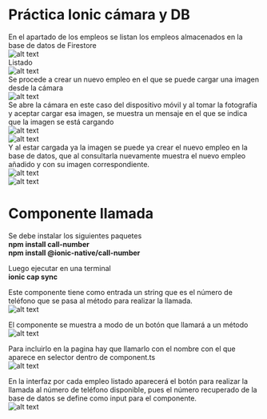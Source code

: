 # Práctica Ionic cámara y DB
En el apartado de los empleos se listan los empleos almacenados en la base de datos de Firestore <br />
![alt text](https://github.com/Sterling01/PM-Practica01/blob/master/src/assets/images/imagenesGit/Screenshot_1.png)<br />
Listado<br />
![alt text](https://github.com/Sterling01/PM-Practica01/blob/master/src/assets/images/imagenesGit/Screenshot_2.png)<br />
Se procede a crear un nuevo empleo en el que se puede cargar una imagen desde la cámara<br />
![alt text](https://github.com/Sterling01/PM-Practica01/blob/master/src/assets/images/imagenesGit/Screenshot_3.png)<br />
Se abre la cámara en este caso del dispositivo móvil y al tomar la fotografía y aceptar cargar esa imagen, se muestra un mensaje en el que se indica que la imagen se está cargando<br />
![alt text](https://github.com/Sterling01/PM-Practica01/blob/master/src/assets/images/imagenesGit/Screenshot_4.png)<br />
![alt text](https://github.com/Sterling01/PM-Practica01/blob/master/src/assets/images/imagenesGit/Screenshot_5.png)<br />
Y al estar cargada ya la imagen se puede ya crear el nuevo empleo en la base de datos, que al consultarla nuevamente muestra el nuevo empleo añadido y con su imagen correspondiente.<br />
![alt text](https://github.com/Sterling01/PM-Practica01/blob/master/src/assets/images/imagenesGit/Screenshot_6.png)<br />
![alt text](https://github.com/Sterling01/PM-Practica01/blob/master/src/assets/images/imagenesGit/Screenshot_7.png)<br />

# Componente llamada 
Se debe instalar los siguientes paquetes<br />
<strong>npm install call-number</strong><br />
<strong>npm install @ionic-native/call-number</strong><br />

Luego ejecutar en una terminal<br />
<strong>ionic cap sync</strong>

Este componente tiene como entrada un string que es el número de teléfono que se pasa al método para realizar la llamada.<br />
![alt text](https://github.com/Sterling01/PM-Practica01/blob/master/src/assets/images/imagenesGit/Screenshot_8.png)<br />

El componente se muestra a modo de un botón que llamará a un método<br />
![alt text](https://github.com/Sterling01/PM-Practica01/blob/master/src/assets/images/imagenesGit/Screenshot_9.png)<br />

Para incluirlo en la pagina hay que llamarlo con el nombre con el que aparece en selector dentro de component.ts<br />
![alt text](https://github.com/Sterling01/PM-Practica01/blob/master/src/assets/images/imagenesGit/Screenshot_10.png)<br />

En la interfaz por cada empleo listado aparecerá el botón para realizar la llamada al número de teléfono disponible, pues el número recuperado de la base de datos se define como input para el componente.<br />
![alt text](https://github.com/Sterling01/PM-Practica01/blob/master/src/assets/images/imagenesGit/Screenshot_11.png)<br />
